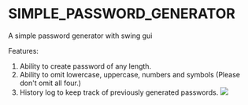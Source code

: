 # SIMPLE_PASSWORD_GENERATOR
A simple password generator with swing gui

Features:
1. Ability to create password of any length.
2. Ability to omit lowercase, uppercase, numbers and symbols (Please don't omit all four.)
3. History log to keep track of previously generated passwords.
![](https://github.com/yongliu2018/SIMPLE-PASSWORD-GENERATOR/blob/main/Simple_Password_Generator.gif)
